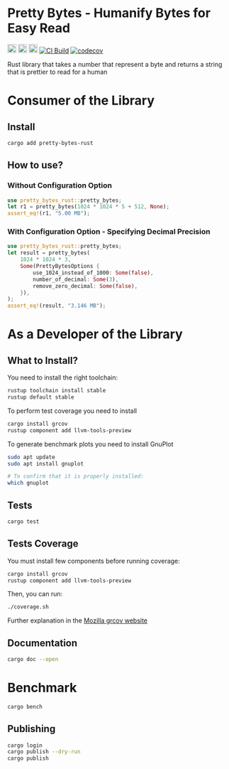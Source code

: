 # Pretty Bytes - Humanify Bytes for Easy Read

[<img alt="github" src="https://img.shields.io/badge/github-mrdesjardins/pretty_bytes_rust-8dagcb?labelColor=555555&logo=github" height="20">](https://github.com/MrDesjardins/pretty-bytes-rust)
[<img alt="crates.io" src="https://img.shields.io/crates/v/pretty_bytes_rust.svg?color=fc8d62&logo=rust" height="20">](https://crates.io/crates/pretty-bytes-rust)
[<img alt="docs.rs" src="https://img.shields.io/badge/docs.pretty_bytes-66c2a5?labelColor=555555&logo=docs.rs" height="20">](https://docs.rs/pretty-bytes-rust/latest/pretty_bytes_rust)
[![CI Build](https://github.com/MrDesjardins/pretty-bytes-rust/actions/workflows/rust.yml/badge.svg)](https://github.com/MrDesjardins/pretty-bytes-rust/actions/workflows/rust.yml)
[![codecov](https://codecov.io/gh/MrDesjardins/pretty-bytes-rust/branch/main/graph/badge.svg?token=TWHYC1X1KQ)](https://codecov.io/gh/MrDesjardins/pretty-bytes-rust)

Rust library that takes a number that represent a byte and returns a string that is prettier to read for a human

# Consumer of the Library

## Install

```sh
cargo add pretty-bytes-rust
```

## How to use?

### Without Configuration Option

```rust
use pretty_bytes_rust::pretty_bytes;
let r1 = pretty_bytes(1024 * 1024 * 5 + 512, None);
assert_eq!(r1, "5.00 MB");
```

### With Configuration Option - Specifying Decimal Precision

```rust
use pretty_bytes_rust::pretty_bytes;
let result = pretty_bytes(
    1024 * 1024 * 3,
    Some(PrettyBytesOptions {
        use_1024_instead_of_1000: Some(false),
        number_of_decimal: Some(3),
        remove_zero_decimal: Some(false),
    }),
);
assert_eq!(result, "3.146 MB");
```

# As a Developer of the Library

## What to Install?

You need to install the right toolchain:

```sh
rustup toolchain install stable
rustup default stable
```

To perform test coverage you need to install

```sh
cargo install grcov
rustup component add llvm-tools-preview
```

To generate benchmark plots you need to install GnuPlot

```sh
sudo apt update
sudo apt install gnuplot

# To confirm that it is properly installed:
which gnuplot
```

## Tests

```sh
cargo test
```

## Tests Coverage

You must install few components before running coverage:

```sh
cargo install grcov
rustup component add llvm-tools-preview
```

Then, you can run:

```sh
./coverage.sh
```

Further explanation in the [Mozilla grcov website](https://github.com/mozilla/grcov)

## Documentation

```sh
cargo doc --open
```

# Benchmark

```sh
cargo bench
```

## Publishing

```sh
cargo login
cargo publish --dry-run
cargo publish
```
